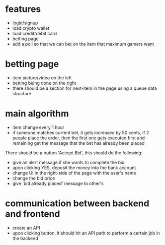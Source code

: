 # features
- login/signup
- load crypto wallet
- load credit/debit card
- betting page
- add a poll so that we can bet on the item that maximum gamers want


# betting page
- item picture/video on the left
- betting being done on the right
- there should be a section for next-item in the page using a queue data structure

# main algorithm
- item change every 1 hour
- if someone matches current bet, it gets increased by 50 cents, if 2 people place the order, then the first one gets executed first and remaining get the message that the bet has already been placed

There should be a button 'Accept Bid', this should do the following:
- give an alert message if she wants to complete the bid
- upon clicking YES, deposit the money into the bank account
- change UI in the right-side of the page with the user's name
- change the bid price
- give 'bid already placed' message to other's

# communication between backend and frontend
-  create an API
- upon clicking button, it should hit an API path to perform a certain job in the backend
